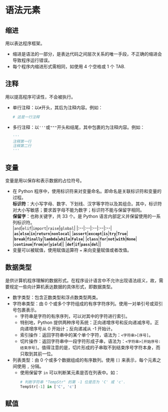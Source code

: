# 语法元素

## 缩进
用以表达程序框架。  
+ 缩进是语法的一部分，是表达代码之间层次关系的唯一手段，不正确的缩进会导致程序运行错误。
+ 每个程序内缩进形式需相同，如使用 4 个空格或 1 个 TAB.

## 注释
用以提高程序可读性，不会被执行。  
+ 单行注释：以`#`开头，其后为注释内容。例如：  
  ``` python
  # 这是一行注释
  ```
+ 多行注释：以`'''`或`"""`开头和结尾，其中包裹的为注释内容。例如：  
  ``` python
  '''
  注释第一行
  注释第二行 
  '''
  ```

## 变量
变量是用以保存和表示数据的占位符号。  
+ 在 Python 程序中，使用标识符来对变量命名。即命名是关联标识符和变量的过程。  
  **标识符**：大小写字母、数字、下划线、汉字等字符以及其组合。其中，标识符对大小写敏感；要求首字母不能为数字；标识符不能与保留字相同。  
  **保留字**：也称关键字，共 33 个。是 Python 语言内部定义并保留使用的一系列标识符。  
  |`and`|`elif`|`import`|`raise`|`global`|
  |:--|:--|:--|:--|:--|
  |**`as`**|**`else`**|**`in`**|**`return`**|**`nonlocal`**|
  |**`assert`**|**`except`**|**`is`**|**`try`**|**`True`**|
  |**`break`**|**`finally`**|**`lambda`**|**`while`**|**`False`**|
  |**`class`**|**`for`**|**`not`**|**`with`**|**`None`**|
  |**`continue`**|**`from`**|**`or`**|**`yield`**||
  |**`def`**|**`if`**|**`pass`**|**`del`**||
+ 变量可以被赋值，使用赋值运算符 `=` 来向变量赋值或者改值。

## 数据类型
是供计算机程序理解的数据形式。在程序设计语言中不允许出现语法歧义，故，需要规定一些向计算机表达数据的具体形式，即数据类型。  
+ 数字类型：包含正数类型和浮点数类型两类。
+ 字符串类型：由 0 个或多个字符组成的有序字符序列。使用一对单引号或双引号包裹表示。
  + 字符串是字符的有序序列，可以对其中的字符进行索引。
  + 特别地，Python 提供两种序号系统：正向递增序号和反向递减序号。正向递增序号从 0 开始计；反向递减从 -1 开始计。
  + 索引操作：返回字符串中的某个单个字符，语法为：`<字符串>[序号]`。
  + 切片操作：返回字符串中一段字符形成子串，语法为：`<字符串>[开始序号:结束序号]`。值得注意的是，切片形成的子串取不到结束序号字符本身，而只取到其前一位。
+ 列表类型：由 0 个或多个数据组成的有序数列。使用 `[]` 来表示，每个元素之间使用 `,` 分隔。  
  + 使用保留字 `in` 可以判断某元素是否在列表中。如：  
    ``` python
    # 判断字符串 "TempStr" 的第 -1 位是否为 'C' 或 'c'.
    TempStr[-1] in ['C', 'c']
    ```

## 赋值